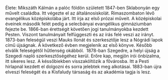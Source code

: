 
Élete:
Mikszáth Kálmán a palóc földön született 1847-ben Sklabonyán egy művelt családba. Itt végezte el az általánosiskolát. Rimaszombaton lévő evangélikus középiskolába járt. Itt írja az első prózai műveit. A középiskolai éveinek második felét pedig a selecbányai evangélikus gimnáziumban fejezte be. 1866-ban érettségit követően jogi tanulmányokba kezdett Pesten. Viszont tanulmányait felfüggeszti és az írás felé veszi az irányt. 1873-ban feleségül veszi Mauks Ilonát és szerkesztője lesz a Nógrádi lapok című újságnak. A következő évben megjelenik az első könyve. Később elválik feleségétől hűtlenség okábból.  1878-ban Szegedre, a helyi újság a Szegedi napló szerkesztőségéhez kerül. Erőre kap, megjön írói önbizalma, itt sikeres lesz. A késsőbiekben visszaköltözik a fővárosba. Itt a Pesti hírlapnál kezdett el dolgozni és sorra jelebtek meg alkotásai. 1883-ban újra elveszi feleségét és a Kisfaludy társaság és az akadémia tagja is lesz. 